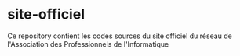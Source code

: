 # site-officiel
Ce repository contient les codes sources du site officiel du réseau de l'Association des Professionnels de I'Informatique
